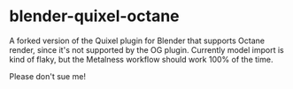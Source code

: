 # blender-quixel-octane

A forked version of the Quixel plugin for Blender that supports Octane render, since it's not supported by the OG plugin. Currently model import is kind of flaky, but the Metalness workflow should work 100% of the time.

Please don't sue me!
